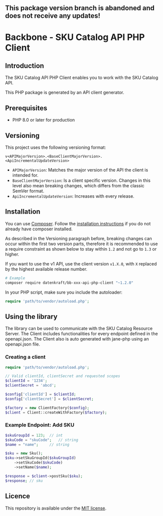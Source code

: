 **This package version branch is abandoned and does not receive any updates!**
---

# Backbone - SKU Catalog API PHP Client

## Introduction

The SKU Catalog API PHP Client enables you to work with the SKU Catalog API.

This PHP package is generated by an API client generator.

## Prerequisites

- PHP 8.0 or later for production

## Versioning

This project uses the following versioning format:
```
v<APIMajorVersion>.<BaseClientMajorVersion>.<ApiIncrementalUpdateVersion>
```

- `APIMajorVersion`: Matches the major version of the API the client is intended for.
- `BaseClientMajorVersion`: Is a client specific version. Changes in this level also mean breaking changes, which differs from the classic SemVer format.
- `ApiIncrementalUpdateVersion`: Increases with every release.


## Installation

You can use [Composer](https://getcomposer.org/). Follow the [installation instructions](https://getcomposer.org/doc/00-intro.md) if you do not already have composer installed.

As described in the Versioning paragraph before, breaking changes can occur within the first two version parts, therefore it is recommended to use a require constraint as shown below to stay within `1.2` and not go to `1.3` or higher.

If you want to use the v1 API, use the client version `v1.X.0`, with `X` replaced by the highest available release number.

~~~~ bash
# Example
composer require datenkraft/bb-xxx-api-php-client "~1.2.0"
~~~~

In your PHP script, make sure you include the autoloader:

~~~~ php
require 'path/to/vendor/autoload.php';
~~~~

## Using the library

The library can be used to communicate with the SKU Catalog Resource Server.
The Client includes functionalities for every endpoint defined in the openapi.json.
The Client also is auto generated with jane-php using an openapi.json file.

### Creating a client

~~~~ php
require 'path/to/vendor/autoload.php';

// Valid clientId, clientSecret and requested scopes
$clientId = '1234';
$clientSecret = 'abcd';

$config['clientId'] = $clientId;
$config['clientSecret'] = $clientSecret;

$factory = new ClientFactory($config);
$client = Client::createWithFactory($factory);
~~~~

### Example Endpoint: Add SKU
~~~~ php
$skuGroupId = 123;  // int
$skuCode = "skuCode";   // string 
$name = "name";     // string

$sku = new Sku();
$sku->setSkuGroupId($skuGroupId)
    ->setSkuCode($skuCode)
    ->setName($name);

$response = $client->postSku($sku);
$response; // sku
~~~~

## Licence
This repository is available under the [MIT license](https://opensource.org/licenses/MIT).
